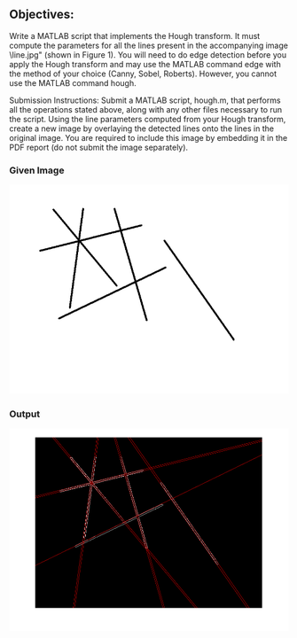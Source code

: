 ## Objectives:

Write a MATLAB script that implements the Hough transform. It must compute the parameters for all the
lines present in the accompanying image \line.jpg" (shown in Figure 1). You will need to do edge detection
before you apply the Hough transform and may use the MATLAB command edge with the method of your
choice (Canny, Sobel, Roberts). However, you cannot use the MATLAB command hough.

Submission Instructions: Submit a MATLAB script, hough.m, that performs all the operations stated
above, along with any other files necessary to run the script. Using the line parameters computed from
your Hough transform, create a new image by overlaying the detected lines onto the lines in the original
image. You are required to include this image by embedding it in the PDF report (do not submit the image
separately).

### Given Image

![input](images/lines.jpg)

### Output

![input](images/op.png)
